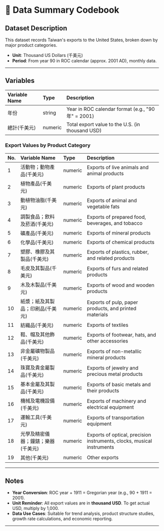 # 📄 Data Summary Codebook

## Dataset Description

This dataset records Taiwan's exports to the United States, broken down by major product categories.  
- **Unit**: Thousand US Dollars (千美元)  
- **Period**: From year 90 in ROC calendar (approx. 2001 AD), monthly data.

---

## Variables

| Variable Name | Type | Description |
| :------------ | :--- | :----------- |
| 年份 | string | Year in ROC calendar format (e.g., "90年" = 2001) |
| 總計(千美元) | numeric | Total export value to the U.S. (in thousand USD) |

### Export Values by Product Category

| No. | Variable Name | Type | Description |
| :-- | :------------ | :--- | :----------- |
| 1 | 活動物；動物產品(千美元) | numeric | Exports of live animals and animal products |
| 2 | 植物產品(千美元) | numeric | Exports of plant products |
| 3 | 動植物油脂(千美元) | numeric | Exports of animal and vegetable fats |
| 4 | 調製食品；飲料及菸酒(千美元) | numeric | Exports of prepared food, beverages, and tobacco |
| 5 | 礦產品(千美元) | numeric | Exports of mineral products |
| 6 | 化學品(千美元) | numeric | Exports of chemical products |
| 7 | 塑膠、橡膠及其製品(千美元) | numeric | Exports of plastics, rubber, and related products |
| 8 | 毛皮及其製品(千美元) | numeric | Exports of furs and related products |
| 9 | 木及木製品(千美元) | numeric | Exports of wood and wooden products |
| 10 | 紙漿；紙及其製品；印刷品(千美元) | numeric | Exports of pulp, paper products, and printed materials |
| 11 | 紡織品(千美元) | numeric | Exports of textiles |
| 12 | 鞋、帽及其他飾品(千美元) | numeric | Exports of footwear, hats, and other accessories |
| 13 | 非金屬礦物製品(千美元) | numeric | Exports of non-metallic mineral products |
| 14 | 珠寶及貴金屬製品(千美元) | numeric | Exports of jewelry and precious metal products |
| 15 | 基本金屬及其製品(千美元) | numeric | Exports of basic metals and their products |
| 16 | 機械及電機設備(千美元) | numeric | Exports of machinery and electrical equipment |
| 17 | 運輸工具(千美元) | numeric | Exports of transportation equipment |
| 18 | 光學及精密儀器；鐘錶；樂器(千美元) | numeric | Exports of optical, precision instruments, clocks, musical instruments |
| 19 | 其他(千美元) | numeric | Other exports |

---

## Notes
- **Year Conversion**: ROC year + 1911 = Gregorian year (e.g., 90 + 1911 = 2001).
- **Unit Reminder**: All export values are in **thousand USD**. To get actual USD, multiply by 1,000.
- **Data Use Cases**: Suitable for trend analysis, product structure studies, growth rate calculations, and economic reporting.

---

